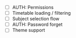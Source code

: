 - [ ] AUTH: Permissions
- [ ] Timetable loading / filtering
- [ ] Subject selection flow
- [ ] AUTH: Password forget
- [ ] Theme support